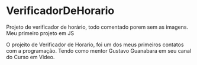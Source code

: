 # VerificadorDeHorario
Projeto de verificador de horário, todo comentado porem sem as imagens. Meu primeiro projeto em JS


O projeito de Verificador de Horario, foi um dos meus primeiros contatos com a programação.
Tendo como mentor Gustavo Guanabara em seu canal do Curso em Video.
